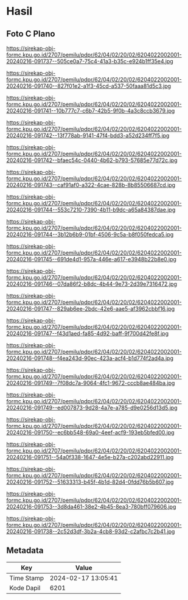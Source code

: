 # Hasil

## Foto C Plano

https://sirekap-obj-formc.kpu.go.id/2707/pemilu/pdpr/62/04/02/20/02/6204022002001-20240216-091737--505ce0a7-75c4-41a3-b35c-e924b1ff35e4.jpg

https://sirekap-obj-formc.kpu.go.id/2707/pemilu/pdpr/62/04/02/20/02/6204022002001-20240216-091740--827f01e2-a1f3-45cd-a537-50faaa81d5c3.jpg

https://sirekap-obj-formc.kpu.go.id/2707/pemilu/pdpr/62/04/02/20/02/6204022002001-20240216-091741--10b777c7-c6b7-42b5-9f0b-4a3c8ccb3679.jpg

https://sirekap-obj-formc.kpu.go.id/2707/pemilu/pdpr/62/04/02/20/02/6204022002001-20240216-091742--13f778ab-9141-47f4-bdd3-a52d234ff7f5.jpg

https://sirekap-obj-formc.kpu.go.id/2707/pemilu/pdpr/62/04/02/20/02/6204022002001-20240216-091742--bfaec54c-0440-4b62-b793-57685e77d72c.jpg

https://sirekap-obj-formc.kpu.go.id/2707/pemilu/pdpr/62/04/02/20/02/6204022002001-20240216-091743--caf91af0-a322-4cae-828b-8b85506687cd.jpg

https://sirekap-obj-formc.kpu.go.id/2707/pemilu/pdpr/62/04/02/20/02/6204022002001-20240216-091744--553c7210-7390-4b11-b9dc-a65a84387dae.jpg

https://sirekap-obj-formc.kpu.go.id/2707/pemilu/pdpr/62/04/02/20/02/6204022002001-20240216-091744--3b12b6b9-01bf-4506-9c5a-b8f050fedca5.jpg

https://sirekap-obj-formc.kpu.go.id/2707/pemilu/pdpr/62/04/02/20/02/6204022002001-20240216-091745--691de4d1-957a-446e-a617-e3948b22b8e0.jpg

https://sirekap-obj-formc.kpu.go.id/2707/pemilu/pdpr/62/04/02/20/02/6204022002001-20240216-091746--07da86f2-b8dc-4b44-9e73-2d39e7316472.jpg

https://sirekap-obj-formc.kpu.go.id/2707/pemilu/pdpr/62/04/02/20/02/6204022002001-20240216-091747--829ab6ee-2bdc-42e6-aae5-af3962cbbf16.jpg

https://sirekap-obj-formc.kpu.go.id/2707/pemilu/pdpr/62/04/02/20/02/6204022002001-20240216-091747--f43d1aed-fa85-4d92-baff-9f700d42fe8f.jpg

https://sirekap-obj-formc.kpu.go.id/2707/pemilu/pdpr/62/04/02/20/02/6204022002001-20240216-091748--f4ea243d-90ec-423a-acf4-b1d774f2ad4a.jpg

https://sirekap-obj-formc.kpu.go.id/2707/pemilu/pdpr/62/04/02/20/02/6204022002001-20240216-091749--7f08dc7a-9064-4fc1-9672-cccb8ae484ba.jpg

https://sirekap-obj-formc.kpu.go.id/2707/pemilu/pdpr/62/04/02/20/02/6204022002001-20240216-091749--ed007873-9d28-4a7e-a785-d9e0256d13d5.jpg

https://sirekap-obj-formc.kpu.go.id/2707/pemilu/pdpr/62/04/02/20/02/6204022002001-20240216-091750--ec6bb548-69a0-4eef-acf9-193eb5bfed00.jpg

https://sirekap-obj-formc.kpu.go.id/2707/pemilu/pdpr/62/04/02/20/02/6204022002001-20240216-091751--54a0f338-1647-4e5e-b27a-c202abd22911.jpg

https://sirekap-obj-formc.kpu.go.id/2707/pemilu/pdpr/62/04/02/20/02/6204022002001-20240216-091752--51633313-b45f-4b1d-82d4-0fdd76b5b607.jpg

https://sirekap-obj-formc.kpu.go.id/2707/pemilu/pdpr/62/04/02/20/02/6204022002001-20240216-091753--3d8da461-38e2-4b45-8ea3-780bff079606.jpg

https://sirekap-obj-formc.kpu.go.id/2707/pemilu/pdpr/62/04/02/20/02/6204022002001-20240216-091738--2c52d3df-3b2a-4cb8-93d2-c2afbc7c2b41.jpg


## Metadata

| Key        | Value               |
| ---------- | ------------------- |
| Time Stamp | 2024-02-17 13:05:41 |
| Kode Dapil | 6201                |




